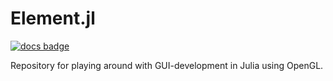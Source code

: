 # Element.jl

[![docs badge](https://img.shields.io/badge/docs-latest-blue.svg)](https://erikbuer.github.io/Element.jl/dev/)

Repository for playing around with GUI-development in Julia using OpenGL.
